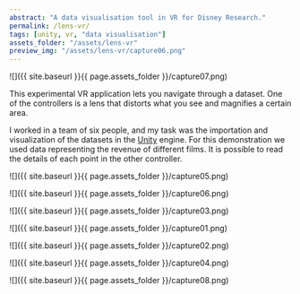 ```yaml
---
abstract: "A data visualisation tool in VR for Disney Research."
permalink: /lens-vr/
tags: [unity, vr, "data visualisation"]
assets_folder: "/assets/lens-vr"
preview_img: "/assets/lens-vr/capture06.png"
---
```


![]({{ site.baseurl }}{{ page.assets_folder }}/capture07.png)

This experimental VR application lets you navigate through a dataset. One of the controllers is a lens that distorts what you see and magnifies a certain area.

I worked in a team of six people, and my task was the importation and visualization of the datasets in the [Unity](https://unity3d.com/) engine. For this demonstration we used data representing the revenue of different films. It is possible to read the details of each point in the other controller.

![]({{ site.baseurl }}{{ page.assets_folder }}/capture05.png)

![]({{ site.baseurl }}{{ page.assets_folder }}/capture06.png)

![]({{ site.baseurl }}{{ page.assets_folder }}/capture03.png)

![]({{ site.baseurl }}{{ page.assets_folder }}/capture01.png)

![]({{ site.baseurl }}{{ page.assets_folder }}/capture02.png)

![]({{ site.baseurl }}{{ page.assets_folder }}/capture04.png)

![]({{ site.baseurl }}{{ page.assets_folder }}/capture08.png)
